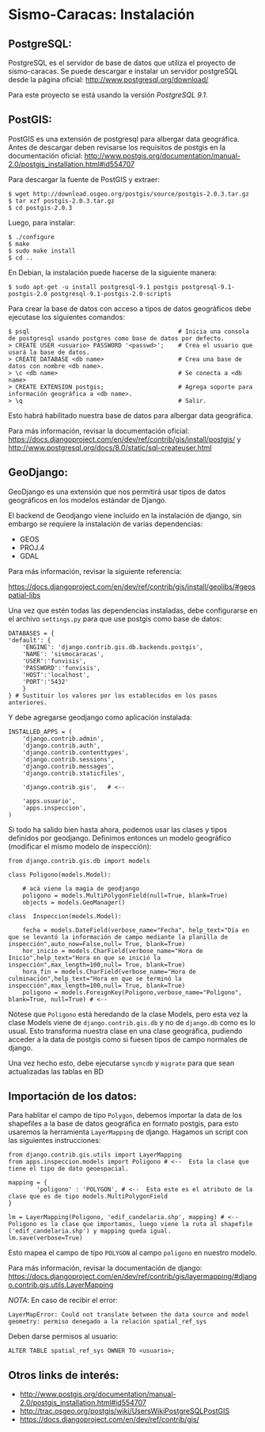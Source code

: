 Sismo-Caracas: Instalación
==========================


PostgreSQL:
-----------

PostgreSQL es el servidor de base de datos que utiliza el proyecto de sismo-caracas. Se puede descargar e instalar un servidor 
postgreSQL desde la página oficial: http://www.postgresql.org/download/

Para este proyecto se está usando la versión *PostgreSQL 9.1*.

PostGIS:
--------

PostGIS es una extensión de postgresql para albergar data geográfica. Antes de descargar deben revisarse los requisitos de postgis en la documentación oficial: 
http://www.postgis.org/documentation/manual-2.0/postgis_installation.html#id554707

Para descargar la fuente de PostGIS y extraer:

	$ wget http://download.osgeo.org/postgis/source/postgis-2.0.3.tar.gz
	$ tar xzf postgis-2.0.3.tar.gz
	$ cd postgis-2.0.3

Luego, para instalar:

	$ ./configure
	$ make
	$ sudo make install
	$ cd ..

En Debian, la instalación puede hacerse de la siguiente manera:

    $ sudo apt-get -u install postgresql-9.1 postgis postgresql-9.1-postgis-2.0 postgresql-9.1-postgis-2.0-scripts


Para crear la base de datos con acceso a tipos de datos geográficos debe ejecutase los siguientes comandos:

	$ psql                                          # Inicia una consola de postgresql usando postgres como base de datos por defecto.
    > CREATE USER <usuario> PASSWORD '<passwd>';    # Crea el usuario que usará la base de datos.
    > CREATE DATABASE <db name>                     # Crea una base de datos con nombre <db name>.
    > \c <db name>                                  # Se conecta a <db name>
	> CREATE EXTENSION postgis;                     # Agrega soporte para información geográfica a <db name>.
    > \q                                            # Salir.


Esto habrá habilitado nuestra base de datos para albergar data geográfica.


Para más información, revisar la documentación oficial: https://docs.djangoproject.com/en/dev/ref/contrib/gis/install/postgis/   y  http://www.postgresql.org/docs/8.0/static/sql-createuser.html

GeoDjango:
----------

GeoDjango es una extensión que nos permitirá usar tipos de datos geográficos en los modelos estándar de Django.

El backend de Geodjango viene incluido en la instalación de django, sin embargo se requiere la instalación de varias dependencias:

* GEOS
* PROJ.4
* GDAL
	
Para más información, revisar la siguiente referencia: 

https://docs.djangoproject.com/en/dev/ref/contrib/gis/install/geolibs/#geospatial-libs

Una vez que estén todas las dependencias instaladas, debe configurarse en el archivo ``settings.py`` para que use postgis como base de datos:

	DATABASES = {
    'default': {
        'ENGINE': 'django.contrib.gis.db.backends.postgis',
        'NAME': 'sismocaracas',
        'USER':'funvisis',
        'PASSWORD':'funvisis',
        'HOST':'localhost',
        'PORT':'5432'
        }
	} # Sustituir los valores por los establecidos en los pasos anteriores.

Y debe agregarse geodjango como aplicación instalada:

	INSTALLED_APPS = (
		'django.contrib.admin',
		'django.contrib.auth',
		'django.contrib.contenttypes',
		'django.contrib.sessions',
		'django.contrib.messages',
		'django.contrib.staticfiles',
		
		'django.contrib.gis',	# <--
		
		'apps.usuario',
		'apps.inspeccion',
	)

Si todo ha salido bien hasta ahora, podemos usar las clases y tipos definidos por geodjango. 
Definimos entonces un modelo geográfico (modificar el mismo modelo de inspección):

	from django.contrib.gis.db import models

	class Poligono(models.Model):

		# acá viene la magia de geodjango
		poligono = models.MultiPolygonField(null=True, blank=True)
		objects = models.GeoManager()
		
	class  Inspeccion(models.Model):

		fecha = models.DateField(verbose_name="Fecha", help_text="Día en que se levantó la información de campo mediante la planilla de inspección",auto_now=False,null= True, blank=True)
		hor_inicio = models.CharField(verbose_name="Hora de Inicio",help_text="Hora en que se inició la inspección",max_length=100,null= True, blank=True)
		hora_fin = models.CharField(verbose_name="Hora de culminación",help_text="Hora en que se terminó la inspección",max_length=100,null= True, blank=True)
		poligono = models.ForeignKey(Poligono,verbose_name="Polìgono", blank=True, null=True) # <--
	
Nótese que ``Poligono`` está heredando de la clase Models, pero esta vez la clase Models viene de ``django.contrib.gis.db`` y no de ``django.db`` como es lo usual.
Esto transforma nuestra clase en una clase geográfica, pudiendo acceder a la data de postgis como si fuesen tipos de campo normales de django.

Una vez hecho esto, debe ejecutarse ``syncdb`` y ``migrate`` para que sean actualizadas las tablas en BD

	
Importación de los datos:
-------------------------

Para hablitar el campo de tipo ``Polygon``, debemos importar la data de los shapefiles a la base de datos geográfica en formato postgis,
para esto usaremos la herramienta ``LayerMapping`` de django. Hagamos un script con las siguientes instrucciones:

	from django.contrib.gis.utils import LayerMapping
	from apps.inspeccion.models import Poligono # <--  Esta la clase que tiene el tipo de dato geoespacial.
	
	mapping = {
			'poligono' : 'POLYGON', # <--  Esta este es el atributo de la clase que es de tipo models.MultiPolygonField
	}

	lm = LayerMapping(Poligono, 'edif_candelaria.shp', mapping) # <--  Poligono es la clase que importamos, luego viene la ruta al shapefile ('edif_candelaria.shp') y mapping queda igual.
	lm.save(verbose=True)

Esto mapea el campo de tipo ``POLYGON`` al campo ``poligono`` en nuestro modelo.

Para más información, revisar la documentación de django: https://docs.djangoproject.com/en/dev/ref/contrib/gis/layermapping/#django.contrib.gis.utils.LayerMapping


*NOTA*: En caso de recibir el error: 

    LayerMapError: Could not translate between the data source and model geometry: permiso denegado a la relación spatial_ref_sys

Deben darse permisos al usuario:

    ALTER TABLE spatial_ref_sys OWNER TO <usuario>;



Otros links de interés:
-----------------------

* http://www.postgis.org/documentation/manual-2.0/postgis_installation.html#id554707
* http://trac.osgeo.org/postgis/wiki/UsersWikiPostgreSQLPostGIS
* https://docs.djangoproject.com/en/dev/ref/contrib/gis/
